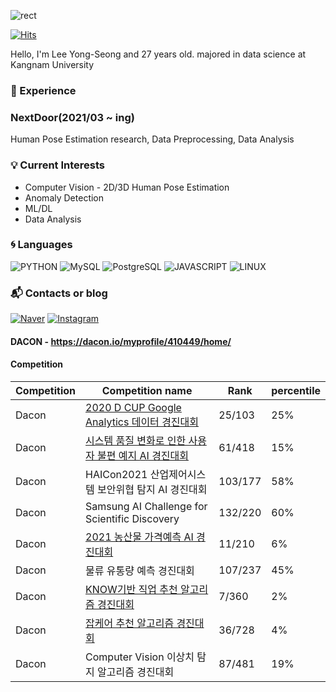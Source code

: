 ![rect](https://capsule-render.vercel.app/api?type=rect&color=gradient&text=%20%20want%20%20&fontAlign=30&fontSize=30&textBg=true&desc=DataScientist&descAlign=60&descAlignY=50)


[![Hits](https://hits.seeyoufarm.com/api/count/incr/badge.svg?url=https%3A%2F%2Fgithub.com%2FYongSeongLee25&count_bg=%2379C83D&title_bg=%23555555&icon=&icon_color=%23E7E7E7&title=hits&edge_flat=false)](https://hits.seeyoufarm.com)

Hello, I'm Lee Yong-Seong and 27 years old.
majored in data science at Kangnam University

### :wave: Experience
### NextDoor(2021/03 ~ ing)
Human Pose Estimation research, Data Preprocessing, Data Analysis

### :bulb: Current Interests
- Computer Vision - 2D/3D Human Pose Estimation
- Anomaly Detection
- ML/DL
- Data Analysis


### :cyclone: Languages
![PYTHON](https://img.shields.io/badge/PYTHON-%E2%98%85%E2%98%85%E2%98%85%E2%98%86%E2%98%86-0696D7?style=plastic&logo=Python&logoColor=white)
![MySQL](https://img.shields.io/badge/MySQL-%E2%98%85%E2%98%85%E2%98%85%E2%98%86%E2%98%86-4479A1?style=plastic&logo=MySQL&logoColor=white)
![PostgreSQL](https://img.shields.io/badge/PostgreSQL-%E2%98%85%E2%98%85%E2%98%85%E2%98%86%E2%98%86-543DE0?style=plastic&logo=PostgreSQL&logoColor=white)
![JAVASCRIPT](https://img.shields.io/badge/JAVASCRIPT-%E2%98%85%E2%98%85%E2%98%85%E2%98%86%E2%98%86-F7DF1E?style=plastic&logo=JavaScript&logoColor=white)
![LINUX](https://img.shields.io/badge/Linux-%E2%98%85%E2%98%85%E2%98%85%E2%98%86%E2%98%86-FCC6247?style=plastic&logo=Linux&logoColor=white)

### :mailbox_with_mail: Contacts or blog

[![Naver](https://img.shields.io/badge/Naver-03C75A?style=flat-square&logo=Naver&logoColor=white&link=mailto:leeyongseong1996@naver.com)](mailto:leeyongseong1996@naver.com)
[![Instagram](https://img.shields.io/badge/Instagram-E4405F?style=flat-square&logo=Instagram&logoColor=white&link=https://www.instagram.com/id_castle_list/?hl=ko)](https://www.instagram.com/id_castle_list/?hl=ko)

#### DACON - https://dacon.io/myprofile/410449/home/

#### Competition
  |Competition|Competition name|Rank|percentile|
  |---|------|----|----|
  |Dacon|[2020 D CUP Google Analytics 데이터 경진대회](https://github.com/deeprine/DACON_daconcup)|25/103|25%|
  |Dacon|[시스템 품질 변화로 인한 사용자 불편 예지 AI 경진대회](https://github.com/deeprine/DACON_LG)|61/418|15%|
  |Dacon|HAICon2021 산업제어시스템 보안위협 탐지 AI 경진대회|103/177|58%|
  |Dacon|Samsung AI Challenge for Scientific Discovery|132/220|60%|
  |Dacon|[2021 농산물 가격예측 AI 경진대회](https://github.com/deeprine/DACON_agricultural_products)|11/210|6%|
  |Dacon|물류 유통량 예측 경진대회|107/237|45%|
  |Dacon|[KNOW기반 직업 추천 알고리즘 경진대회](https://github.com/deeprine/DACON_KNOW-based-job-recommendation)|7/360|2%|2차 평가|
  |Dacon|[잡케어 추천 알고리즘 경진대회](https://github.com/deeprine/DACON_JopCare)|36/728|4%|
  |Dacon|Computer Vision 이상치 탐지 알고리즘 경진대회|87/481|19%|
